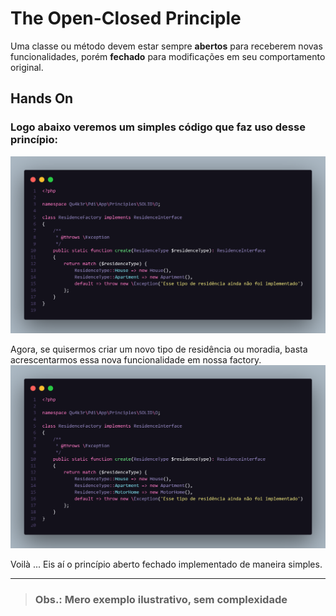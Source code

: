 # The Open-Closed Principle

Uma classe ou método devem estar sempre **abertos** para receberem novas funcionalidades, porém **fechado** para modificações em seu comportamento original.

## Hands On
### Logo abaixo veremos um simples código que faz uso desse princípio:
![Factory](factory.png "")

Agora, se quisermos criar um novo tipo de residência ou moradia, basta acrescentarmos essa nova funcionalidade em nossa factory.
![Factory with a new residence type](factory-motor-home.png "")

Voilà ... Eis aí o princípio aberto fechado implementado de maneira simples.

---

> ### Obs.: Mero exemplo ilustrativo, sem complexidade
